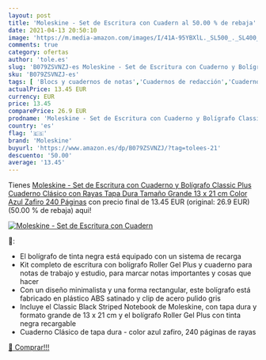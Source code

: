 ```yaml
---
layout: post
title: 'Moleskine - Set de Escritura con Cuadern al 50.00 % de rebaja'
date: 2021-04-13 20:50:10
image: 'https://m.media-amazon.com/images/I/41A-95YBXlL._SL500_._SL400_.jpg'
comments: true
category: ofertas
author: 'tole.es'
slug: 'B079ZSVNZJ-es Moleskine - Set de Escritura con Cuaderno y Bolígrafo...'
sku: 'B079ZSVNZJ-es'
tags: [ 'Blocs y cuadernos de notas','Cuadernos de redacción','Cuadernos, blocs de notas y diarios','Oficina y papelería','Productos de papel para oficina','bolígrafo','moleskine', ]
actualPrice: 13.45 EUR
currency: EUR
price: 13.45
comparePrice: 26.9 EUR
prodname: 'Moleskine - Set de Escritura con Cuaderno y Bolígrafo Classic Plus  Cuaderno Clásico con Rayas  Tapa Dura  Tamaño Grande 13 x 21 cm  Color Azul Zafiro  240 Páginas'
country: 'es'
flag: '🇪🇸'
brand: 'Moleskine'
buyurl: 'https://www.amazon.es/dp/B079ZSVNZJ/?tag=tolees-21'
descuento: '50.00'
average: '13.45'
---
```


Tienes [Moleskine - Set de Escritura con Cuaderno y Bolígrafo Classic Plus  Cuaderno Clásico con Rayas  Tapa Dura  Tamaño Grande 13 x 21 cm  Color Azul Zafiro  240 Páginas](https://www.amazon.es/dp/B079ZSVNZJ/?tag=tolees-21) con precio final de  13.45 EUR (original: 26.9 EUR) (50.00 %  de rebaja) aqui!

[![Moleskine - Set de Escritura con Cuadern](https://m.media-amazon.com/images/I/41A-95YBXlL._SL500_._SL400_.jpg)](https://www.amazon.es/dp/B079ZSVNZJ/?tag=tolees-21)

🔎:

- El bolígrafo de tinta negra está equipado con un sistema de recarga
- Kit completo de escritura con bolígrafo Roller Gel Plus y cuaderno para notas de trabajo y estudio, para marcar notas importantes y cosas que hacer
- Con un diseño minimalista y una forma rectangular, este bolígrafo está fabricado en plástico ABS satinado y clip de acero pulido gris
- Incluye el Classic Black Striped Notebook de Moleskine, con tapa dura y formato grande de 13 x 21 cm y el bolígrafo Roller Gel Plus con tinta negra recargable
- Cuaderno Clásico de tapa dura - color azul zafiro, 240 páginas de rayas

[🛒 Comprar!!!](https://www.amazon.es/dp/B079ZSVNZJ/?tag=tolees-21)
